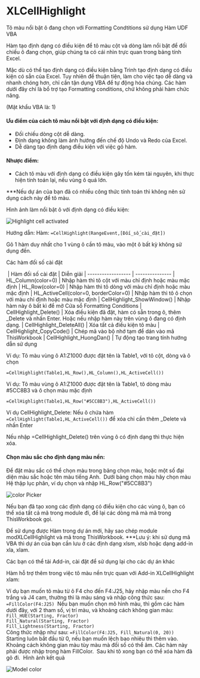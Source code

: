 # XLCellHighlight
 Tô màu nổi bật ô đang chọn với Formatting Condtitions sử dụng Hàm UDF VBA


Hàm tạo định dạng có điều kiện để tô màu cột và dòng làm nổi bật để đối chiếu ô đang chọn, giúp chúng ta có cái nhìn trực quan trong bảng tính Excel.

Mặc dù có thể tạo định dạng có điều kiện bằng Trình tạo định dạng có điều kiện có sẵn của Excel. Tuy nhiên để thuận tiện, làm cho việc tạo dễ dàng và nhanh chóng hơn, chỉ cần tận dụng VBA để tự động hóa chúng. Các hàm dưới đây chỉ là bổ trợ tạo Formatting conditions, chứ không phải hàm chức năng.

(Mật khẩu VBA là: 1)

#### Ưu điểm của cách tô màu nổi bật với định dạng có điều kiện:
- Đối chiếu dòng cột dễ dàng.
- Định dạng không làm ảnh hướng đến chế độ Undo và Redo của Excel.
- Dễ dàng tạo định dạng điều kiện với việc gõ hàm.
#### Nhược điểm:
- Cách tô màu với định dạng có điều kiện gây tốn kém tài nguyên, khi thực hiện tính toán lại, nếu vùng ô quá lớn.

***Nếu dự án của bạn đã có nhiều công thức tính toán thì không nên sử dụng cách này để tô màu.

Hình ảnh làm nổi bật ô với định dạng có điều kiện:

![Highlight cell activated](https://github.com/user-attachments/assets/bcc19366-3063-4c9c-b81c-c4a077355585)

Hướng dẫn:
Hàm:
```=CellHighlight(RangeEvent,[Đối_số_cài_đặt])```

Gõ 1 hàm duy nhất cho 1 vùng ô cần tô màu, vào một ô bất kỳ không sử dụng đến.

Các hàm đối số cài đặt

​
| Hàm đối số cài đặt |	Diễn giải
| ------------------ |	---------------
| HL_Column(color=0) |		Nhập hàm thì tô cột với màu chỉ định hoặc màu mặc định
| HL_Row(color=0) |		Nhập hàm thì tô dòng với màu chỉ định hoặc màu mặc định
| HL_ActiveCell(color=0, borderColor=0)	 |	Nhập hàm thì tô ô chọn với màu chỉ định hoặc màu mặc định
| CellHighlight_ShowWindow() |		Nhập hàm này ô bất kì để mở Cửa sổ Formatting Conditions
| CellHighlight_Delete() |		Xóa điều kiện đã đặt, hàm có sẵn trong ô, thêm _Delete và nhấn Enter. Hoặc nếu nhập hàm này trên vùng ô đang có định dạng.
| CellHighlight_DeleteAll() |		Xóa tất cả điều kiện tô màu
| CellHighlight_CopyCode() |		Chép mã vào bộ nhớ tạm để dán vào mã ThisWorkbook
| CellHighlight_HuongDan() |		Tự động tạo trang tính hướng dẫn sử dụng




Ví dụ: Tô màu vùng ô A1:Z1000 được đặt tên là Table1, với tô cột, dòng và ô chọn

```=CellHighlight(Table1,HL_Row(),HL_Column(),HL_ActiveCell())```

Ví dụ: Tô màu vùng ô A1:Z1000 được đặt tên là Table1, tô dòng màu #5CC8B3 và ô chọn màu mặc định

```=CellHighlight(Table1,HL_Row("#5CC8B3"),HL_ActiveCell())```


Ví dụ CellHighlight_Delete:
Nếu ô chứa hàm ```=CellHighlight(Table1,HL_ActiveCell())``` để xóa chỉ cần thêm _Delete và nhấn Enter

Nếu nhập =CellHighlight_Delete() trên vùng ô có định dạng thì thực hiện xóa.


#### Chọn màu sắc cho định dạng màu nền:

Để đặt màu sắc có thể chọn màu trong bảng chọn màu, hoặc một số đại diện màu sắc hoặc tên màu tiếng Anh.​
​
Dưới bảng chọn màu hãy chọn màu Hệ thập lục phân, ví dụ chọn và nhập HL_Row("#5CC8B3")​

![color Picker](https://github.com/user-attachments/assets/8a92de01-f01e-4227-9114-45be8ba2e67f)

Nếu bạn đã tạo xong các định dạng có điều kiện cho các vùng ô, bạn có thể xóa tất cả mã trong module đi, để lại các dòng mã mà mã trong ThisWorkbook gọi.

Để sử dụng được Hàm trong dự án mới, hãy sao chép module modXLCellHighlight và mã trong ThisWorkbook.
***Lưu ý: khi sử dụng mã VBA thì dự án của bạn cần lưu ở các định dạng xlsm, xlsb hoặc dạng add-in xla, xlam.

Các bạn có thể tải Add-in, cài đặt để sử dụng lại cho các dự án khác


Hàm hỗ trợ thêm trong việc tô màu nền trực quan với Add-in XLCellHighlight xlam:

Ví dụ bạn muốn tô màu từ ô F4 cho đến F4:J25, hãy nhập màu nền cho F4 trắng và J4 cam, thường thì là màu sáng và nhập công thức sau:​
```=FillColor(F4:J25)​```
​
Nếu bạn muốn chọn mô hình màu, thì gồm các hàm dưới đây, với 2 tham số, vị trí màu, và khoảng cách không gian màu:​
​
```Fill_HUE(Starting, Fractor)​```\
```Fill_Natural(Starting, Fractor)​```\
```Fill_Lightness(Starting, Fractor)​```\
​
Công thức nhập như sau: ```=FillColor(F4:J25, Fill_Natural(0, 20))​```\
​
Starting luôn bắt đầu từ 0, nếu bạn muốn lệch bao nhiêu thì thêm vào. Khoảng cách không gian màu tùy màu mà đối số có thể âm.​
Các hàm này phải được nhập trong hàm FillColor.​
​
Sau khi tô xong bạn có thể xóa hàm đã gõ đi.​
​
Hình ảnh kết quả​

![Model color](https://github.com/user-attachments/assets/a0b1f5be-9f3c-4ec4-8c8b-00c085445128)
